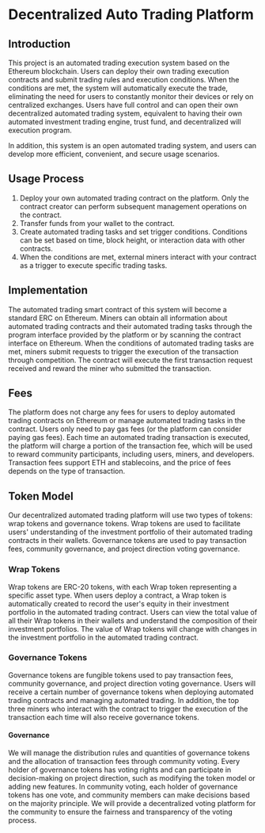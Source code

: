 # Decentralized Auto Trading Platform
## Introduction
This project is an automated trading execution system based on the Ethereum blockchain. Users can deploy their own trading execution contracts and submit trading rules and execution conditions. When the conditions are met, the system will automatically execute the trade, eliminating the need for users to constantly monitor their devices or rely on centralized exchanges. Users have full control and can open their own decentralized automated trading system, equivalent to having their own automated investment trading engine, trust fund, and decentralized will execution program.

In addition, this system is an open automated trading system, and users can develop more efficient, convenient, and secure usage scenarios.

## Usage Process
1. Deploy your own automated trading contract on the platform. Only the contract creator can perform subsequent management operations on the contract.
2. Transfer funds from your wallet to the contract.
3. Create automated trading tasks and set trigger conditions. Conditions can be set based on time, block height, or interaction data with other contracts.
4. When the conditions are met, external miners interact with your contract as a trigger to execute specific trading tasks.

## Implementation
The automated trading smart contract of this system will become a standard ERC on Ethereum. Miners can obtain all information about automated trading contracts and their automated trading tasks through the program interface provided by the platform or by scanning the contract interface on Ethereum. When the conditions of automated trading tasks are met, miners submit requests to trigger the execution of the transaction through competition. The contract will execute the first transaction request received and reward the miner who submitted the transaction.

## Fees
The platform does not charge any fees for users to deploy automated trading contracts on Ethereum or manage automated trading tasks in the contract. Users only need to pay gas fees (or the platform can consider paying gas fees). Each time an automated trading transaction is executed, the platform will charge a portion of the transaction fee, which will be used to reward community participants, including users, miners, and developers. Transaction fees support ETH and stablecoins, and the price of fees depends on the type of transaction.

## Token Model
Our decentralized automated trading platform will use two types of tokens: wrap tokens and governance tokens. Wrap tokens are used to facilitate users' understanding of the investment portfolio of their automated trading contracts in their wallets. Governance tokens are used to pay transaction fees, community governance, and project direction voting governance.

### Wrap Tokens
Wrap tokens are ERC-20 tokens, with each Wrap token representing a specific asset type. When users deploy a contract, a Wrap token is automatically created to record the user's equity in their investment portfolio in the automated trading contract. Users can view the total value of all their Wrap tokens in their wallets and understand the composition of their investment portfolios. The value of Wrap tokens will change with changes in the investment portfolio in the automated trading contract.

### Governance Tokens
Governance tokens are fungible tokens used to pay transaction fees, community governance, and project direction voting governance. Users will receive a certain number of governance tokens when deploying automated trading contracts and managing automated trading. In addition, the top three miners who interact with the contract to trigger the execution of the transaction each time will also receive governance tokens.

#### Governance
We will manage the distribution rules and quantities of governance tokens and the allocation of transaction fees through community voting. Every holder of governance tokens has voting rights and can participate in decision-making on project direction, such as modifying the token model or adding new features. In community voting, each holder of governance tokens has one vote, and community members can make decisions based on the majority principle. We will provide a decentralized voting platform for the community to ensure the fairness and transparency of the voting process.



